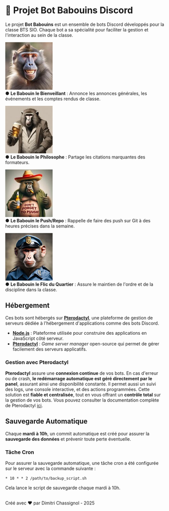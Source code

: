 
# 📘 Projet Bot Babouins Discord

Le projet **Bot Babouins** est un ensemble de bots Discord développés pour la classe BTS SIO. Chaque bot a sa spécialité pour faciliter la gestion et l'interaction au sein de la classe.

![Le Babouin le Bienveillant](./img/kind_bot.jpg)  
● **Le Babouin le Bienveillant** : Annonce les annonces générales, les événements et les comptes rendus de classe.

![Le Babouin le Philosophe](./img/philo_bot.jpg)  
● **Le Babouin le Philosophe** : Partage les citations marquantes des formateurs.

![Le Babouin le Push/Repo](./img/push_bot.jpg)  
● **Le Babouin le Push/Repo** : Rappelle de faire des push sur Git à des heures précises dans la semaine.

![Le Babouin le Flic du Quartier](./img/bad_bot.jpg)  
● **Le Babouin le Flic du Quartier** : Assure le maintien de l'ordre et de la discipline dans la classe.


## Hébergement

Ces bots sont hébergés sur **[Pterodactyl](https://pterodactyl.io/)**, une plateforme de gestion de serveurs dédiée à l'hébergement d'applications comme des bots Discord.

- **[Node.js](https://nodejs.org/)** : Plateforme utilisée pour construire des applications en JavaScript côté serveur.
- **[Pterodactyl](https://pterodactyl.io/)** : *Game server manager* open-source qui permet de gérer facilement des serveurs applicatifs.

### Gestion avec Pterodactyl

**Pterodactyl** assure une **connexion continue** de vos bots. En cas d'erreur ou de crash, **le redémarrage automatique est géré directement par le panel**, assurant ainsi une disponibilité constante. Il permet aussi un suivi des logs, une console interactive, et des actions programmées. Cette solution est **fiable et centralisée**, tout en vous offrant un **contrôle total** sur la gestion de vos bots. Vous pouvez consulter la documentation complète de Pterodactyl [ici](https://pterodactyl.io/panel/1.0/getting_started.html).

## Sauvegarde Automatique

Chaque **mardi à 10h**, un commit automatique est créé pour assurer la **sauvegarde des données** et prévenir toute perte éventuelle.

### Tâche Cron

Pour assurer la sauvegarde automatique, une tâche cron a été configurée sur le serveur avec la commande suivante :

```
* 10 * * 2 /path/to/backup_script.sh
```

Cela lance le script de sauvegarde chaque mardi à 10h.

<br>
Créé avec ❤️ par Dimitri Chassignol - 2025

